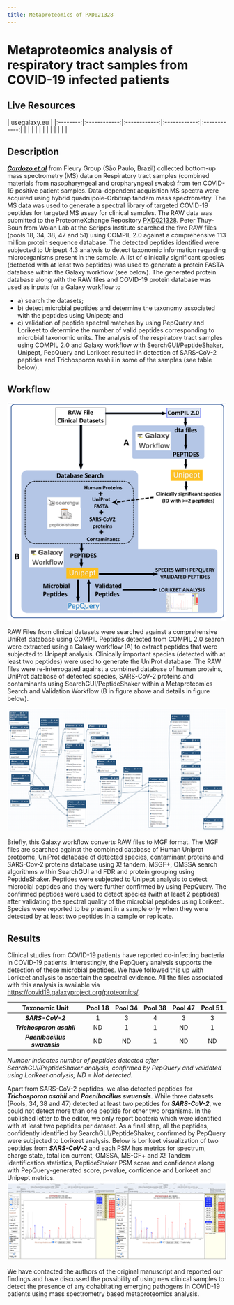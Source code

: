 ```yaml
---
title: Metaproteomics of PXD021328
---
```


# Metaproteomics analysis of respiratory tract samples from COVID-19 infected patients

## Live Resources

| usegalaxy.eu |
|:--------:|:------------:|:------------:|:------------:|:------------:|
| <FlatShield label="data library" message="view" href="https://usegalaxy.eu/library/folders/F9ae5f5ec2d597409" alt="Raw data from data library" /> |
| <FlatShield label="Input data" message="view" href="https://usegalaxy.eu/u/galaxyp/h/pr-2020-00822a-inputs-pxd021328-metaproteomics-12052020" alt="Raw data plus auxillary data" /> |
| <FlatShield label="ComPIL2.0 analysis" message="view" href="https://usegalaxy.eu/u/galaxyp/h/pr-2020-00822a-compil-20-outputs---pxd021328" alt="ComPIL2.0 analysis" /> |
| <FlatShield label="Result history" message="view" href="https://usegalaxy.eu/u/galaxyp/h/pr-2020-00822a-outputs-pxd021328-metaproteomics-12052020" alt="Galaxy history" /> |
| <FlatShield label="workflow" message="run" href="https://usegalaxy.eu/u/galaxyp/w/pr-2020-00822a-pxd021328metaproteomics-workflow-12052020" alt="Galaxy workflow" /> |
| <FlatShield label="ComPIL2.0 processing workflow" message="run" href="https://usegalaxy.eu/u/galaxyp/w/pr-2020-00822a-compil-20-output-processing-to-distinct-peptides-pxd020394-and-pxd021328" alt="ComPIL2.0 processing workflow" /> |


## Description

[**_Cardozo et al_**](https://www.researchsquare.com/article/rs-28883/v1) from Fleury Group (São Paulo, Brazil) collected bottom-up mass spectrometry (MS) data on Respiratory tract samples (combined materials from nasopharyngeal and oropharyngeal swabs) from ten COVID-19 positive patient samples. Data-dependent acquisition MS spectra were acquired using hybrid quadrupole-Orbitrap tandem mass spectrometry. The MS data was used to generate a spectral library of targeted COVID-19 peptides for targeted MS assay for clinical samples. The RAW data was submitted to the ProteomeXchange Repository [PXD021328](http://dx.doi.org/10.6019/PXD021328).
Peter Thuy-Boun from Wolan Lab at the Scripps Institute searched the five RAW files (pools 18, 34, 38, 47 and 51) using COMPIL 2.0 against a comprehensive 113 million protein sequence database. The detected peptides identified were subjected to Unipept 4.3 analysis to detect taxonomic information regarding microorganisms present in the sample. A list of clinically significant species (detected with at least two peptides) was used to generate a protein FASTA database within the Galaxy workflow (see below). The generated protein database along with the RAW files and COVID-19 protein database was used as inputs for a Galaxy workflow to 
- a) search the datasets; 
- b) detect microbial peptides and determine the taxonomy associated with the peptides using Unipept; and 
- c) validation of peptide spectral matches by using PepQuery and Lorikeet to determine the number of valid peptides corresponding to microbial taxonomic units. The analysis of the respiratory tract samples using COMPIL 2.0 and Galaxy workflow with SearchGUI/PeptideShaker, Unipept, PepQuery  and Lorikeet resulted in detection of SARS-CoV-2 peptides and Trichosporon asahii in some of the samples (see table below).

## Workflow

![](./img/wf1.png)

RAW Files from clinical datasets were searched against a comprehensive UniRef database using COMPIL Peptides detected from COMPIL 2.0 search were extracted using a Galaxy workflow (A) to extract peptides that were subjected to Unipept analysis. Clinically important species (detected with at least two peptides) were used to generate the UniProt database. The RAW files were re-interrogated against a combined database of human proteins, UniProt database of detected species, SARS-CoV-2 proteins and contaminants using SearchGUI/PeptideShaker within a Metaproteomics Search and Validation Workflow (B in figure above and details in figure below). 

![](./img/wf2.png)


Briefly, this Galaxy workflow converts RAW files to MGF format. The MGF files are searched against the combined database of Human Uniprot proteome, UniProt database of detected species, contaminant proteins and SARS-Cov-2 proteins database using X! tandem, MSGF+, OMSSA search algorithms within SearchGUI and FDR and protein grouping using PeptideShaker. Peptides were subjected to Unipept analysis to detect microbial peptides and they were further confirmed by using PepQuery. The confirmed peptides were used to detect species (with at least 2 peptides) after validating the spectral quality of the microbial peptides using Lorikeet. Species were reported to be present in a sample only when they were detected by at least two peptides in a sample or replicate.



## Results

Clinical studies from COVID-19 patients have reported co-infecting bacteria in COVID-19 patients. Interestingly, the PepQuery analysis supports the detection of these microbial peptides. We have followed this up with Lorikeet analysis to ascertain the spectral evidence. All the files associated with this analysis is available via https://covid19.galaxyproject.org/proteomics/.

|     Taxonomic Unit     | Pool 18 | Pool 34 | Pool 38 | Pool 47 | Pool 51 |
|:----------------------:|:-------:|:-------:|:-------:|:-------:|:-------:|
|       **_SARS-CoV-2_**       |    1    |    3    |    4    |    3    |    3    |
|   **_Trichosporon asahii_**  |    ND   |    1    |    1    |    ND   |    1    |
| **_Paenibacillus swuensis_** |    ND   |    ND   |    1    |    ND   |    ND   |

*Number indicates number of peptides detected after SearchGUI/PeptideShaker analysis, confirmed by PepQuery and validated using Lorikeet analysis; ND = Not detected.*


Apart from SARS-CoV-2 peptides, we also detected peptides for **_Trichosporon asahii_**  and **_Paenibacillus swuensis_**. While three datasets (Pools, 34, 38 and 47) detected at least two peptides for **_SARS-CoV-2_**, we could not detect more than one peptide for other two organisms. In the published letter to the editor, we only report bacteria which were identified with at least two peptides per dataset.
As a final step, all the peptides, confidently identified by SearchGUI/PeptideShaker, confirmed by PepQuery were subjected to Lorikeet analysis. Below is Lorikeet visualization of two peptides from **_SARS-CoV-2_** and each PSM has metrics for spectrum, charge state, total ion current, OMSSA, MS-GF+ and X! Tandem identification statistics, PeptideShaker PSM score and confidence along with PepQuery-generated score, p-value, confidence and Lorikeet and Unipept metrics.
![](./img/COV2.png)

We have contacted the authors of the original manuscript and reported our findings and have discussed the possibility of using new clinical samples to detect the presence of any cohabitating emerging pathogens in COVID-19 patients using mass spectrometry based metaproteomics analysis.


